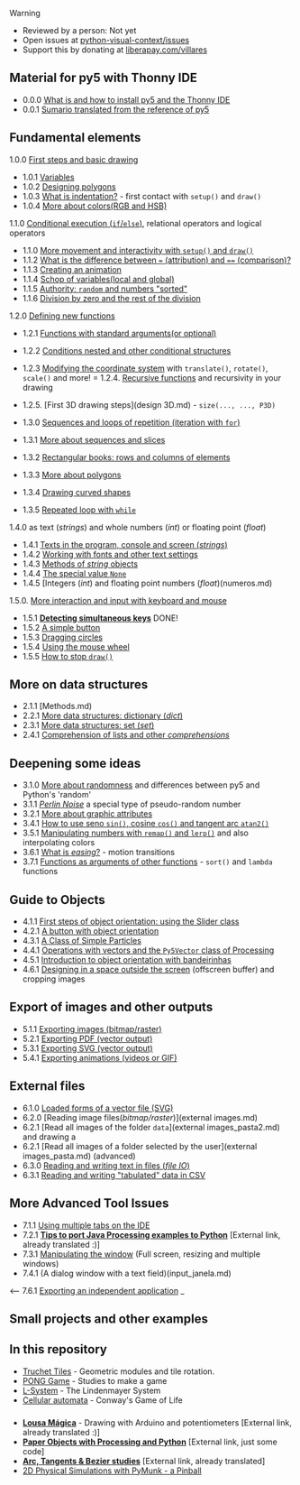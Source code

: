 
> [!WARNING]  
> - Reviewed by a person: Not yet  
> - Open issues at [python-visual-context/issues](https://github.com/villares/python-in-a-visual-context/issues) 
> - Support this by donating at [liberapay.com/villares](https://liberapay.com/villares/) 

## Material for py5 with Thonny IDE

- 0.0.0 [What is and how to install py5 and the Thonny IDE](https://abav.local.com/how-install-py5/)
- 0.0.1 [Sumario translated from the reference of py5](sumario-referencia-py5.md)

## Fundamental elements

1.0.0 [First steps and basic drawing](basic_drawing.md)
- 1.0.1 [Variables](variables.md)
- 1.0.2 [Designing polygons](Polygons_1.md)
- 1.0.3 [What is indentation?](indentation.md) - first contact with `setup()` and `draw()`
- 1.0.4 [More about colors(RGB and HSB)](more_about_cores.md)

1.1.0 [Conditional execution (`if`/`else`)](conditional_py.md), relational operators and logical operators
- 1.1.0 [More movement and interactivity with `setup()` and `draw()`](setup_draw.md)
- 1.1.2 [What is the difference between `=` (attribution) and `==` (comparison)?](attribuicao-e-comparacao.md)
- 1.1.3 [Creating an animation](movement_py.md)
- 1.1.4 [Schop of variables(local and global)](scopo_py.md)
- 1.1.5 [Authority: `random` and numbers "sorted"](random_1.md)
- 1.1.6 [Division by zero and the rest of the division](divisao.md)

1.2.0 [Defining new functions](funcoes_py.md)
- 1.2.1 [Functions with standard arguments(or optional)](funcoes_2.md)
- 1.2.2 [Conditions nested and other conditional structures](conditional_2.md)
- 1.2.3 [Modifying the coordinate system](transformacoes_coordinates.md) with `translate()`, `rotate()`, `scale()` and more!
= 1.2.4. [Recursive functions](recursao_py.md) and recursivity in your drawing
- 1.2.5. [First 3D drawing steps](design 3D.md) - `size(..., ..., P3D)`

- 1.3.0 [Sequences and loops of repetition (iteration with `for`)](lacos_py.md)
- 1.3.1 [More about sequences and slices](more_sequencias.md)
- 1.3.2 [Rectangular books: rows and columns of elements](grades.md)
- 1.3.3 [More about polygons](Polygons_2.md)
- 1.3.4 [Drawing curved shapes](curvas.md)
- 1.3.5 [Repeated loop with `while`](while.md)

1.4.0 as text (*strings*) and whole numbers (*int*) or floating point (*float*)
- 1.4.1 [Texts in the program, console and screen (*strings*)](strings_py.md)
- 1.4.2 [Working with fonts and other text settings](tipography.md)
- 1.4.3 [Methods of *string* objects](string_methods.md)
- 1.4.4 [The special value `None`](None.md)
- 1.4.5 [Integers (*int*) and floating point numbers (*float*)(numeros.md)

1.5.0. [More interaction and input with keyboard and mouse](input_py.md)
- 1.5.1 [**Detecting simultaneous keys**](simultaneous_keys.md) DONE!
- 1.5.2 [A simple button](button_simple.md)
- 1.5.3 [Dragging circles](drag_circles.md)
- 1.5.4 [Using the mouse wheel](mouse_wheel.md)
- 1.5.5 [How to stop `draw()` ](no_loop.md)

## More on data structures

- 2.1.1 [Methods.md)
- 2.2.1 [More data structures: dictionary (_dict_)](directions.md)
- 2.3.1 [More data structures: set (_set_)](sets.md)
- 2.4.1 [Comprehension of lists and other *comprehensions*](comprehension.md)

## Deepening some ideas

- 3.1.0 [More about randomness](random_2.md) and differences between py5 and Python's 'random'
- 3.1.1 [*Perlin Noise*](noise.md) a special type of pseudo-random number
- 3.2.1 [More about graphic attributes](more_atributes_graficos.md)
- 3.4.1 [How to use seno `sin()`, cosine `cos()` and tangent arc `atan2()`](seno_cosseno_atan2.md)
- 3.5.1 [Manipulating numbers with `remap()` and `lerp()`](map_lerp.md) and also interpolating colors
- 3.6.1 [What is *easing*?](easing.md) - motion transitions
- 3.7.1 [Functions as arguments of other functions](functions-like-arguments.md) - `sort()` and `lambda` functions

## Guide to Objects

- 4.1.1 [First steps of object orientation: using the Slider class](slider_com_OO.md)
- 4.2.1 [A button with object orientation](botao_com_OO.md)
- 4.3.1 [A Class of Simple Particles](particles.md)
- 4.4.1 [Operations with vectors and the `Py5Vector` class of Processing](vectors.md)
- 4.5.1 [Introduction to object orientation with bandeirinhas](bandeirinhas)
- 4.6.1 [Designing in a space outside the screen](offscreen_buffer.md) (offscreen buffer) and cropping images

## Export of images and other outputs

- 5.1.1 [Exporting images (bitmap/raster)](exporting_imagem.md)
- 5.2.1 [Exporting PDF (vector output)](exporting_pdf.md)
- 5.3.1 [Exporting SVG (vector output)](exporting_svg.md)
- 5.4.1 [Exporting animations (videos or GIF)](export_animacoes.md)

## External files

- 6.1.0 [Loaded forms of a vector file (SVG)](Vtorial_resources_external.md)
- 6.2.0 [Reading image files(*bitmap/raster*)](external images.md)
- 6.2.1 [Read all images of the folder `data`](external images_pasta2.md) and drawing a
- 6.2.1 [Read all images of a folder selected by the user](external images_pasta.md) (advanced)
- 6.3.0 [Reading and writing text in files (*file IO*)](file_IO.md)
- 6.3.1 [Reading and writing "tabulated" data in CSV](file_IO2.md)

## More Advanced Tool Issues

- 7.1.1 [Using multiple tabs on the IDE](modulos.md)
- 7.2.1 [**Tips to port Java Processing examples to Python**](https://py5coding.org/content/coming_from_processing_java.html) [External link, already translated :)]
- 7.3.1 [Manipulating the window](more_que_size.md) (Full screen, resizing and multiple windows)
- 7.4.1 (A dialog window with a text field)(input_janela.md)
<!-- - 7.5.1 using Python and Java external libraries) -->
<-- 7.6.1 [Exporting an independent application](export_application.md) _

## Small projects and other examples

## In this repository

- [Truchet Tiles](truchet.md) - Geometric modules and tile rotation.
- [PONG Game](pong/) - Studies to make a game
- [L-System](LSystem.md) - The Lindenmayer System
- [Cellular automata](automatos-cellulares.md) - Conway's Game of Life 

###

- [**Lousa Mágica**](https://abav.lugaralgum.com/lousa-magica) - Drawing with Arduino and potentiometers [External link, already translated :)]
- [**Paper Objects with Processing and Python**](https://abav.lugaralgum.com/Paper-objects-with-Processing-and-Python) [External link, just some code]
- [**Arc, Tangents & Bezier studies**](https://github.com/villares/arc_tangents_and_bezier_studies) [External link, already translated]
- [2D Physical Simulations with PyMunk - a Pinball](https://github.com/villares/pymunk-pinball-paulista)
